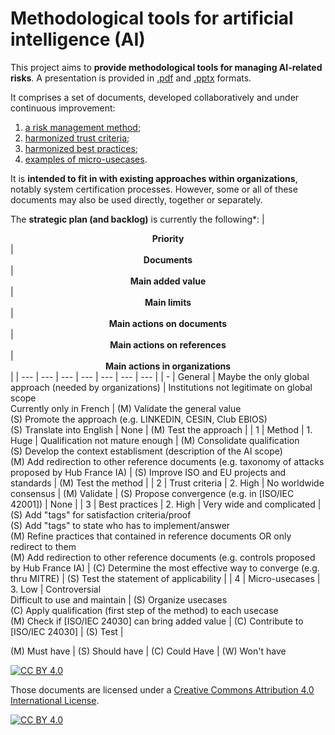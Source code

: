 # Methodological tools for artificial intelligence (AI)

This project aims to **provide methodological tools for managing AI-related risks**.
A presentation is provided in [.pdf](https://github.com/matthieu-grall/ai/blob/main/IA%20-%20Gestion%20des%20risques%20-%20Pr%C3%A9sentation.pdf) and [.pptx](https://github.com/matthieu-grall/ai/blob/main/IA%20-%20Gestion%20des%20risques%20-%20Pr%C3%A9sentation.pptx) formats.


It comprises a set of documents, developed collaboratively and under continuous improvement:
1. [a risk management method](https://github.com/matthieu-grall/ai/blob/main/IA%20-%20Gestion%20des%20risques%20-%20M%C3%A9thode.md);
2. [harmonized trust criteria](https://github.com/matthieu-grall/ai/blob/main/IA%20-%20Gestion%20des%20risques%20-%20Crit%C3%A8res%20de%20confiance.md);
3. [harmonized best practices](https://github.com/matthieu-grall/ai/blob/main/IA%20-%20Gestion%20des%20risques%20-%20Bonnes%20pratiques.md);
4. [examples of micro-usecases](https://github.com/matthieu-grall/ai/blob/main/IA%20-%20Gestion%20des%20risques%20-%20Micro-cas%20d'usages%20-%20Exemples.md).

It is **intended to fit in with existing approaches within organizations**, notably system certification processes. However, some or all of these documents may also be used directly, together or separately.

The **strategic plan (and backlog)** is currently the following*:
| <center>**Priority**</center> | <center>**Documents**</center> | <center>**Main added value**</center> | <center>**Main limits**</center> | <center>**Main actions on documents**</center> | <center>**Main actions on references**</center> | <center>**Main actions in organizations**</center> | 
| --- | --- | --- | --- | --- | --- | --- | 
| - | General | Maybe the only global approach (needed by organizations) | Institutions not legitimate on global scope</br>Currently only in French | (M) Validate the general value</br>(S) Promote the approach (e.g. LINKEDIN, CESIN, Club EBIOS)</br>(S) Translate into English | None | (M) Test the approach | 
| 1 | Method | 1. Huge | Qualification not mature enough | (M) Consolidate qualification</br>(S) Develop the context establisment (description of the AI scope)</br>(M) Add redirection to other reference documents (e.g. taxonomy of attacks proposed by Hub France IA) | (S) Improve ISO and EU projects and standards | (M) Test the method | 
| 2 | Trust criteria | 2. High | No worldwide consensus | (M) Validate | (S) Propose convergence (e.g. in [ISO/IEC 42001]) | None | 
| 3 | Best practices | 2. High | Very wide and complicated | (S) Add "tags" for satisfaction criteria/proof</br>(S) Add "tags" to state who has to implement/answer</br>(M) Refine practices that contained in reference documents OR only redirect to them</br>(M) Add redirection to other reference documents (e.g. controls proposed by Hub France IA) | (C) Determine the most effective way to converge (e.g. thru MITRE) | (S) Test the statement of applicability | 
| 4 | Micro-usecases | 3. Low | Controversial</br>Difficult to use and maintain | (S) Organize usecases</br>(C) Apply qualification (first step of the method) to each usecase</br>(M) Check if [ISO/IEC 24030] can bring added value | (C) Contribute to [ISO/IEC 24030] | (S) Test | 

(M) Must have | (S) Should have | (C) Could Have | (W) Won't have


[![CC BY 4.0][cc-by-shield]][cc-by]

Those documents are licensed under a 
[Creative Commons Attribution 4.0 International License][cc-by].

[![CC BY 4.0][cc-by-image]][cc-by]

[cc-by]: http://creativecommons.org/licenses/by/4.0/
[cc-by-image]: https://i.creativecommons.org/l/by/4.0/88x31.png
[cc-by-shield]: https://img.shields.io/badge/License-CC%20BY%204.0-lightgrey.svg
